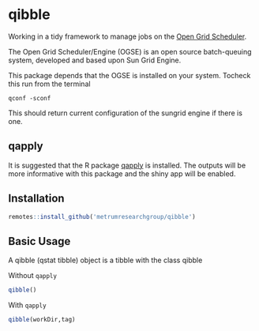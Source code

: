 # qibble

Working in a tidy framework to manage jobs on the [Open Grid Scheduler](http://gridscheduler.sourceforge.net/). 

The Open Grid Scheduler/Engine (OGSE) is an open source batch-queuing system, developed and based upon Sun Grid Engine.

This package depends that the OGSE is installed on your system. Tocheck this run from the terminal

```
qconf -sconf
```

This should return current configuration of the sungrid engine if there is one.

## qapply

It is suggested that the R package [qapply](https://bitbucket.org/metrumrg/qapply/src) is installed. The outputs will be more informative with this package and the shiny app will be enabled.


## Installation

```r
remotes::install_github('metrumresearchgroup/qibble')
```

## Basic Usage

A qibble (qstat tibble) object is a tibble with the class qibble

Without `qapply`

```r
qibble()
```

With `qapply`

```r
qibble(workDir,tag)
```


